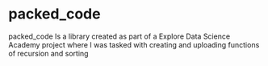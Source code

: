 # packed_code
packed_code Is a library created as part of a Explore Data Science Academy project where I was tasked with creating and uploading functions of recursion and sorting
